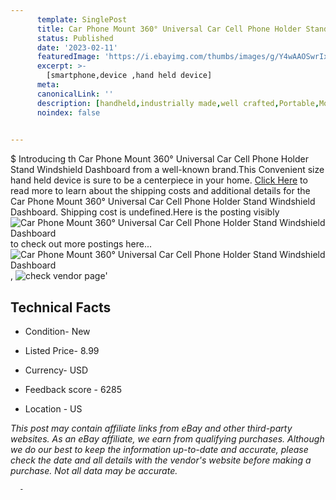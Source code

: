 ```yaml
---
      template: SinglePost
      title: Car Phone Mount 360° Universal Car Cell Phone Holder Stand Windshield Dashboard
      status: Published
      date: '2023-02-11'
      featuredImage: 'https://i.ebayimg.com/thumbs/images/g/Y4wAAOSwrIxiTV6T/s-l225.jpg'
      excerpt: >-
        [smartphone,device ,hand held device]
      meta:
      canonicalLink: ''
      description: [handheld,industrially made,well crafted,Portable,Mobile,Compact,Convenient,Lightweight,Maneuverable,Man-portable,Miniature,Carriable,Hand-held,Light,Holdable,Transportable,Mobile device,Pocket-sized,On-the-go,Wireless,Cordless,Compact size,Convenient size, smartphone,device ,hand held device]
      noindex: false
      

---
```

$
      Introducing th Car Phone Mount 360° Universal Car Cell Phone Holder Stand Windshield Dashboard from a well-known brand.This Convenient size hand held device is sure to be a centerpiece in your home. [Click Here](https://www.ebay.com/itm/125243954395?hash=item1d291f14db%3Ag%3AY4wAAOSwrIxiTV6T&mkevt=1&mkcid=1&mkrid=711-53200-19255-0&campid=%253CePNCampaignId%253E&customid=%253CreferenceId%253E&toolid=10049) to read more to learn about the shipping costs and additional details for the Car Phone Mount 360° Universal Car Cell Phone Holder Stand Windshield Dashboard. Shipping cost is undefined.Here is the posting visibly ![Car Phone Mount 360° Universal Car Cell Phone Holder Stand Windshield Dashboard](https://i.ebayimg.com/thumbs/images/g/Y4wAAOSwrIxiTV6T/s-l225.jpg) to check out more postings here... ![Car Phone Mount 360° Universal Car Cell Phone Holder Stand Windshield Dashboard](https://i.ebayimg.com/images/g/Y4wAAOSwrIxiTV6T/s-l1200.jpg), ![check vendor page](https://origin-galleryplus.ebayimg.com/ws/web/125243954395_2_0_1/225x225.jpg,https://origin-galleryplus.ebayimg.com/ws/web/125243954395_3_0_1/225x225.jpg,https://origin-galleryplus.ebayimg.com/ws/web/125243954395_4_0_1/225x225.jpg,https://origin-galleryplus.ebayimg.com/ws/web/125243954395_5_0_1/225x225.jpg,https://origin-galleryplus.ebayimg.com/ws/web/125243954395_6_0_1/225x225.jpg,https://origin-galleryplus.ebayimg.com/ws/web/125243954395_7_0_1/225x225.jpg,https://origin-galleryplus.ebayimg.com/ws/web/125243954395_8_0_1/225x225.jpg,https://origin-galleryplus.ebayimg.com/ws/web/125243954395_9_0_1/225x225.jpg,https://origin-galleryplus.ebayimg.com/ws/web/125243954395_10_0_1/225x225.jpg,https://origin-galleryplus.ebayimg.com/ws/web/125243954395_11_0_1/225x225.jpg,https://origin-galleryplus.ebayimg.com/ws/web/125243954395_12_0_1/225x225.jpg)'

      

 ## Technical Facts 



     
      

 - Condition- New 


      

 - Listed Price- 8.99 


      

 - Currency- USD 


      

 - Feedback score - 6285 


      

 - Location - US 


      
      

 *_This post may contain affiliate links from eBay and other third-party websites. As an eBay affiliate, we earn from qualifying purchases. Although we do our best to keep the information up-to-date and accurate, please check the date and all details with the vendor's website before making a purchase. Not all data may be accurate._*




      -
